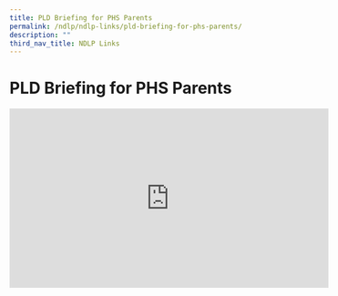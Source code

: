 ```yaml
---
title: PLD Briefing for PHS Parents
permalink: /ndlp/ndlp-links/pld-briefing-for-phs-parents/
description: ""
third_nav_title: NDLP Links
---
```

<h1><b>PLD Briefing for PHS Parents</b></h1>


<iframe width="560" height="315" src="https://www.youtube.com/embed/dgUGIzlp3gg" title="YouTube video player" frameborder="0" allow="accelerometer; autoplay; clipboard-write; encrypted-media; gyroscope; picture-in-picture" allowfullscreen=""></iframe>